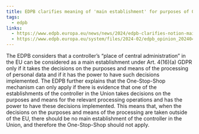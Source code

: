 ```yaml
---
title: EDPB clarifies meaning of 'main establishment' for purposes of One-Stop-Shop mechanism
tags:
  - edpb
links:
  - https://www.edpb.europa.eu/news/news/2024/edpb-clarifies-notion-main-establishment-and-calls-eu-legislators-make-sure-csam_en
  - https://www.edpb.europa.eu/system/files/2024-02/edpb_opinion_202404_mainestablishment_en.pdf
---
```

The EDPB considers that a controller’s “place of central administration” in the EU can be considered as a main establishment under Art. 4(16)(a) GDPR only if it takes the decisions on the purposes and means of the processing of personal data and if it has the power to have such decisions implemented. The EDPB further explains that the One-Stop-Shop mechanism can only apply if there is evidence that one of the establishments of the controller in the Union takes decisions on the purposes and means for the relevant processing operations and has the power to have these decisions implemented. This means that, when the decisions on the purposes and means of the processing are taken outside of the EU, there should be no main establishment of the controller in the Union, and therefore the One-Stop-Shop should not apply.